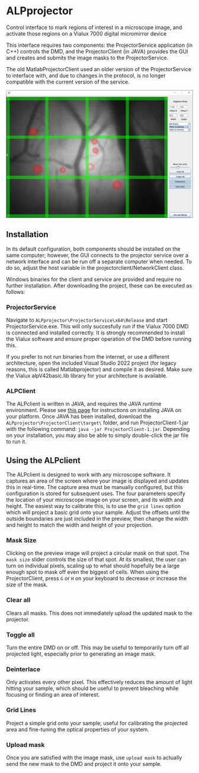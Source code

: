 # ALPprojector
Control interface to mark regions of interest in a microscope image, and activate those regions on a Vialux 7000 digital micromirror device

This interface requires two components: the ProjectorService application (in C++) controls the DMD, and the ProjectorClient (in JAVA) provides the GUI and creates and submits the image masks to the ProjectorService.

The old MatlabProjectorClient used an older version of the ProjectorService to interface with, and due to changes in the protocol, is no longer compatible with the current version of the service. 

![ALPprojector client, highlighting the basic functionality](https://github.com/MattNeuro/ALPprojector/blob/main/client_screenshot_1.png)


## Installation
In its default configuration, both components should be installed on the same computer; however, the GUI connects to the projector service over a network interface and can be run off a separate computer when needed. To do so, adjust the host variable in the projectorclient/NetworkClient class.

Windows binaries for the client and service are provided and require no further installation. After downloading the project, these can be executed as follows:
### ProjectorService
Navigate to `ALPprojector\ProjectorService\x64\Release` and start ProjectorService.exe. This will only succesfully run if the Vialux 7000 DMD is connected and installed correctly. It is strongly recommended to install the Vialux software and ensure proper operation of the DMD before running this.

If you prefer to not run binaries from the internet, or use a different architecture, open the included Visual Studio 2022 project (for legacy reasons, this is called Matlabprojector) and compile it as desired. Make sure the Vialux alpV42basic.lib library for your architecture is available.


### ALPClient
The ALPclient is written in JAVA, and requires the JAVA runtime environment. Please see [this page](https://www.java.com/en/download/help/download_options.html]) for instructions on installing JAVA on your platform. Once JAVA has been installed, download the `ALPprojector\ProjectorClient\target\` folder, and run ProjectorClient-1.jar with the following command: `java -jar ProjectorClient-1.jar`. Depending on your installation, you may also be able to simply double-click the jar file to run it. 


## Using the ALPclient
The ALPclient is designed to work with any microscope software. It captures an area of the screen where your image is displayed and updates this in real-time. The capture area must be manually configured, but this configuration is stored for subsequent uses. The four parameters specify the location of your microscope image on your screen, and its width and height. The easiest way to calibrate this, is to use the `grid lines` option which will project a basic grid onto your sample. Adjust the offsets until the outside boundaries are just included in the preview, then change the width and height to match the width and height of your projection. 

### Mask Size
Clicking on the preview image will project a circular mask on that spot. The `mask size` slider controls the size of that spot. At its smallest, the user can turn on individual pixels, scaling up to what should hopefully be a large enough spot to mask off even the biggest of cells. When using the ProjectorClient, press `G` or `H` on your keyboard to decrease or increase the size of the mask. 

### Clear all
Clears all masks. This does not immediately upload the updated mask to the projector.

### Toggle all
Turn the entire DMD on or off. This may be useful to temporarily turn off all projected light, especially prior to generating an image mask.

### Deinterlace
Only activates every other pixel. This effectively reduces the amount of light hitting your sample, which should be useful to prevent bleaching while focusing or finding an area of interest.

### Grid Lines
Project a simple grid onto your sample; useful for calibrating the projected area and fine-tuning the optical properties of your system.

### Upload mask
Once you are satisfied with the image mask, use `upload mask` to actually send the new mask to the DMD and project it onto your sample.

